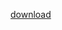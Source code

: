 [download](itms-services://?action=download-manifest&amp;url=https://raw.githubusercontent.com/jiaohuanji/EEPVR_IOS/master/EepAR.plist)
